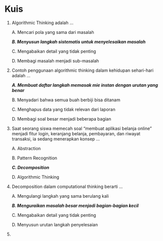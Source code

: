 # Kuis
1. Algorithmic Thinking adalah …
   
   A. Mencari pola yang sama dari masalah
   
   _**B. Menyusun langkah sistematis untuk menyelesaikan masalah**_
   
   C. Mengabaikan detail yang tidak penting

   D. Membagi masalah menjadi sub-masalah
   
2. Contoh penggunaan algorithmic thinking dalam kehidupan sehari-hari adalah …

   _**A. Membuat daftar langkah memasak mie instan dengan urutan yang benar**_

   B. Menyadari bahwa semua buah berbiji bisa ditanam

   C. Menghapus data yang tidak relevan dari laporan

   D. Membagi soal besar menjadi beberapa bagian

3. Saat seorang siswa memecah soal “membuat aplikasi belanja online” menjadi fitur login, keranjang belanja, pembayaran, dan riwayat transaksi, ia sedang menerapkan konsep …

   A. Abstraction

   B. Pattern Recognition

   _**C. Decomposition**_

   D. Algorithmic Thinking

4. Decomposition dalam computational thinking berarti …

   A. Mengulangi langkah yang sama berulang kali

   _**B. Menguraikan masalah besar menjadi bagian-bagian kecil**_

   C. Mengabaikan detail yang tidak penting

   D. Menyusun urutan langkah penyelesaian

5. 

